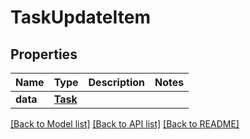 # TaskUpdateItem

## Properties
Name | Type | Description | Notes
------------ | ------------- | ------------- | -------------
**data** | [**Task**](Task.md) |  | 

[[Back to Model list]](../README.md#documentation-for-models) [[Back to API list]](../README.md#documentation-for-api-endpoints) [[Back to README]](../README.md)


